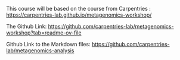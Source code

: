 This course will be based on the course from Carpentries :
https://carpentries-lab.github.io/metagenomics-workshop/

The Github Link: 
https://github.com/carpentries-lab/metagenomics-workshop?tab=readme-ov-file

Github Link to the Markdown files:
https://github.com/carpentries-lab/metagenomics-analysis